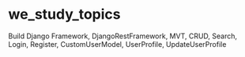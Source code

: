 # we_study_topics
Build Django Framework, DjangoRestFramework, MVT, CRUD, Search, Login, Register, CustomUserModel, UserProfile, UpdateUserProfile
